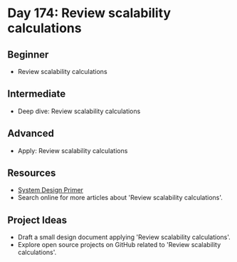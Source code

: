 # Day 174: Review scalability calculations

## Beginner
- Review scalability calculations

## Intermediate
- Deep dive: Review scalability calculations

## Advanced
- Apply: Review scalability calculations

## Resources
- [System Design Primer](https://github.com/donnemartin/system-design-primer/search?q=Review+scalability+calculations)
- Search online for more articles about 'Review scalability calculations'.

## Project Ideas
- Draft a small design document applying 'Review scalability calculations'.
- Explore open source projects on GitHub related to 'Review scalability calculations'.
